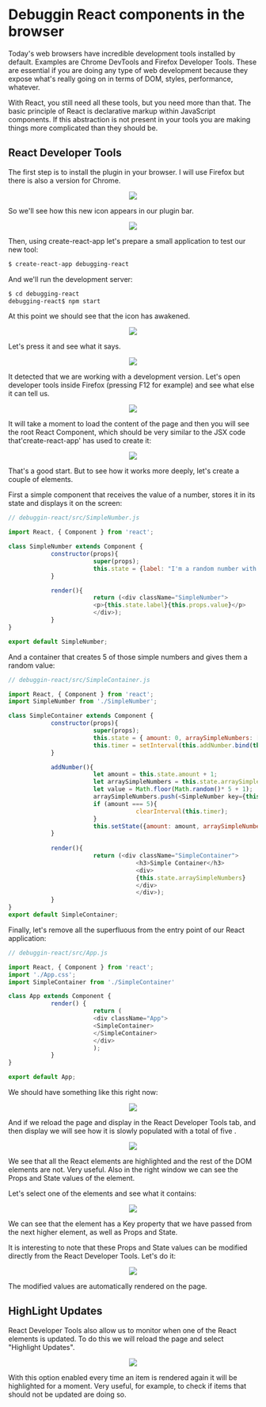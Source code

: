 
Debuggin React components in the browser
========================================


Today's web browsers have incredible development tools installed by default. Examples are Chrome DevTools and Firefox Developer Tools. These are essential if you are doing any type of web development because they expose what's really going on in terms of DOM, styles, performance, whatever. 

With React, you still need all these tools, but you need more than that. The basic principle of React is declarative markup within JavaScript components. If this abstraction is not present in your tools you are making things more complicated than they should be.


React Developer Tools
---------------------

The first step is to install the plugin in your browser. I will use Firefox but there is also a version for Chrome. 

<p align="center">
            <img src="img/react-developer-tools-01.png">
</p>

So we'll see how this new icon appears in our plugin bar.

<p align="center">
            <img src="img/react-developer-tools-02.png">
</p>

Then, using create-react-app let's prepare a small application to test our new tool:
```bash
$ create-react-app debugging-react
```
And we'll run the development server:
```bash
$ cd debugging-react
debugging-react$ npm start
```

At this point we should see that the icon has awakened.

<p align="center">
            <img src="img/react-developer-tools-03.png">
</p>


Let's press it and see what it says.

<p align="center">
            <img src="img/react-developer-tools-04.png">
</p>



It detected that we are working with a development version. Let's open developer tools inside Firefox (pressing F12 for example) and see what else it can tell us.

<p align="center">
            <img src="img/react-developer-tools-05.png">
</p>

It will take a moment to load the content of the page and then you will see the root React Component, which should be very similar to the JSX code that'create-react-app' has used to create it:

<p align="center">
            <img src="img/react-developer-tools-06.png">
</p>



That's a good start. But to see how it works more deeply, let's create a couple of elements.

First a simple component that receives the value of a number, stores it in its state and displays it on the screen:

```javascript
// debuggin-react/src/SimpleNumber.js

import React, { Component } from 'react';

class SimpleNumber extends Component {
            constructor(props){
                        super(props);
                        this.state = {label: "I'm a random number with value "};
            }

            render(){
                        return (<div className="SimpleNumber">
                        <p>{this.state.label}{this.props.value}</p>
                        </div>);
            }
}

export default SimpleNumber;
```


And a container that creates 5 of those simple numbers and gives them a random value:

```javascript
// debuggin-react/src/SimpleContainer.js

import React, { Component } from 'react';
import SimpleNumber from './SimpleNumber';

class SimpleContainer extends Component {
            constructor(props){
                        super(props);
                        this.state = { amount: 0, arraySimpleNumbers: []};
                        this.timer = setInterval(this.addNumber.bind(this),2000);
            }

            addNumber(){
                        let amount = this.state.amount + 1; 
                        let arraySimpleNumbers = this.state.arraySimpleNumbers;
                        let value = Math.floor(Math.random()* 5 + 1);
                        arraySimpleNumbers.push(<SimpleNumber key={this.state.amount} value={value}/>);
                        if (amount === 5){
                                    clearInterval(this.timer);
                        }
                        this.setState({amount: amount, arraySimpleNumbers: arraySimpleNumbers});
            }
            
            render(){
                        return (<div className="SimpleContainer">
                                    <h3>Simple Container</h3>
                                    <div>
                                    {this.state.arraySimpleNumbers}
                                    </div>
                                    </div>);
            }
}
export default SimpleContainer;
```

Finally, let's remove all the superfluous from the entry point of our React application:

```javascript
// debuggin-react/src/App.js

import React, { Component } from 'react';
import './App.css';
import SimpleContainer from './SimpleContainer'

class App extends Component {
            render() {
                        return (
                        <div className="App">
                        <SimpleContainer>
                        </SimpleContainer>
                        </div>
                        );
            }
}

export default App;
```

We should have something like this right now:

<p align="center">
            <img src="img/react-developer-tools-07.png">
</p>


And if we reload the page and display <App> in the React Developer Tools tab, and then display <SimpleContainer> we will see how it is slowly populated with a total of five <SimpleNumber>.

<p align="center">
            <img src="img/react-developer-tools-08.png">
</p>



We see that all the React elements are highlighted and the rest of the DOM elements are not. Very useful. Also in the right window we can see the Props and State values of the element.


Let's select one of the elements <SimpleNumber> and see what it contains:

<p align="center">
            <img src="img/react-developer-tools-09.png">
</p>



We can see that the <SimpleNumber> element has a Key property that we have passed from the next higher element, as well as Props and State. 

It is interesting to note that these Props and State values can be modified directly from the React Developer Tools. Let's do it:

<p align="center">
            <img src="img/react-developer-tools-10.png">
</p>



The modified values are automatically rendered on the page.


HighLight Updates
-----------------

React Developer Tools also allow us to monitor when one of the React elements is updated. To do this we will reload the page and select "Highlight Updates". 

<p align="center">
            <img src="img/react-developer-tools-11.png">
</p>


With this option enabled every time an item is rendered again it will be highlighted for a moment. Very useful, for example, to check if items that should not be updated are doing so.

